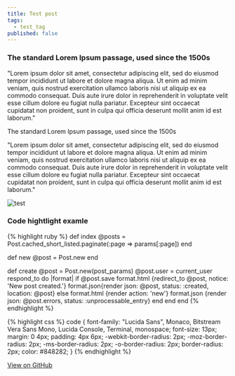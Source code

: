 ```yaml
---
title: Test post
tags:
  - test_tag
published: false
---
```



### The standard Lorem Ipsum passage, used since the 1500s
"Lorem ipsum dolor sit amet, consectetur adipiscing elit, sed do eiusmod tempor incididunt ut labore et dolore magna aliqua. Ut enim ad minim veniam, quis nostrud exercitation ullamco laboris nisi ut aliquip ex ea commodo consequat. Duis aute irure dolor in reprehenderit in voluptate velit esse cillum dolore eu fugiat nulla pariatur. Excepteur sint occaecat cupidatat non proident, sunt in culpa qui officia deserunt mollit anim id est laborum."

The standard Lorem Ipsum passage, used since the 1500s

"Lorem ipsum dolor sit amet, consectetur adipiscing elit, sed do eiusmod tempor incididunt ut labore et dolore magna aliqua. Ut enim ad minim veniam, quis nostrud exercitation ullamco laboris nisi ut aliquip ex ea commodo consequat. Duis aute irure dolor in reprehenderit in voluptate velit esse cillum dolore eu fugiat nulla pariatur. Excepteur sint occaecat cupidatat non proident, sunt in culpa qui officia deserunt mollit anim id est laborum."

![test](http://i.imgur.com/WWCgxX9.jpg)


### Code hightlight examle

{% highlight ruby %}
def index
  @posts = Post.cached_short_listed.paginate(:page => params[:page])
end

def new
  @post = Post.new
end

def create
  @post = Post.new(post_params)
  @post.user = current_user
  respond_to do |format|
    if @post.save
      format.html {redirect_to @post, notice: 'New post created.'}
      format.json{render json: @post, status: :created, location: @post}
    else
      format.html {render action: 'new'}
      format.json {render json: @post.errors, status: :unprocessable_entry}
    end
  end
end
{% endhighlight %}

{% highlight css %}
code {
  font-family: "Lucida Sans", Monaco, Bitstream Vera Sans Mono, Lucida Console, Terminal, monospace;
  font-size: 13px;
  margin: 0 4px;
  padding: 4px 6px;
  -webkit-border-radius: 2px;
  -moz-border-radius: 2px;
  -ms-border-radius: 2px;
  -o-border-radius: 2px;
  border-radius: 2px;
    color: #848282;
}
{% endhighlight %}


<a href="https://github.com/railsr/blog" target="_blank" class="btn btn-success"><i class="fa fa-github fa-lg"></i> View on GitHub</a>
